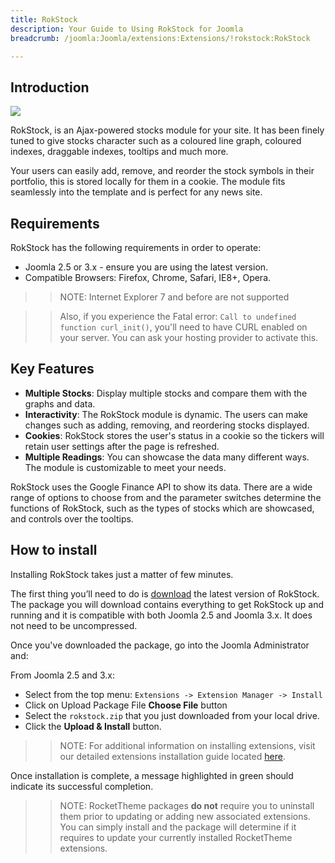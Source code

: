 ```yaml
---
title: RokStock
description: Your Guide to Using RokStock for Joomla
breadcrumb: /joomla:Joomla/extensions:Extensions/!rokstock:RokStock

---
```


Introduction
-----

![][rokstock]

RokStock, is an Ajax-powered stocks module for your site. It has been finely tuned to give stocks character such as a coloured line graph, coloured indexes, draggable indexes, tooltips and much more.

Your users can easily add, remove, and reorder the stock symbols in their portfolio, this is stored locally for them in a cookie. The module fits seamlessly into the template and is perfect for any news site.

Requirements
------------

RokStock has the following requirements in order to operate:

* Joomla 2.5 or 3.x - ensure you are using the latest version.
* Compatible Browsers: Firefox, Chrome, Safari, IE8+, Opera.

>> NOTE: Internet Explorer 7 and before are not supported

>> Also, if you experience the Fatal error: `Call to undefined function curl_init()`, you'll need to have CURL enabled on your server. You can ask your hosting provider to activate this.

Key Features
------------

* **Multiple Stocks**: Display multiple stocks and compare them with the graphs and data.
* **Interactivity**: The RokStock module is dynamic. The users can make changes such as adding, removing, and reordering stocks displayed.
* **Cookies**: RokStock stores the user's status in a cookie so the tickers will retain user settings after the page is refreshed.
* **Multiple Readings**: You can showcase the data many different ways. The module is customizable to meet your needs.

RokStock uses the Google Finance API to show its data. There are a wide range of options to choose from and the parameter switches determine the functions of RokStock, such as the types of stocks which are showcased, and controls over the tooltips.

How to install
--------------

Installing RokStock takes just a matter of few minutes.

The first thing you’ll need to do is [download][download] the latest version of RokStock. The package you will download contains everything to get RokStock up and running and it is compatible with both Joomla 2.5 and Joomla 3.x. It does not need to be uncompressed. 

Once you've downloaded the package, go into the Joomla Administrator and:

From Joomla 2.5 and 3.x:

* Select from the top menu: `Extensions -> Extension Manager -> Install`
* Click on Upload Package File **Choose File** button
* Select the `rokstock.zip` that you just downloaded from your local drive.
* Click the **Upload & Install** button.

>> NOTE: For additional information on installing extensions, visit our detailed extensions installation guide located [here][install].

Once installation is complete, a message highlighted in green should indicate its successful completion.

>> NOTE: RocketTheme packages **do not** require you to uninstall them prior to updating or adding new associated extensions. You can simply install and the package will determine if it requires to update your currently installed RocketTheme extensions.

[featured]: assets/roksprocket-layout.jpeg
[download]: http://www.rockettheme.com/extensions-downloads/club/1000-rokstock
[install]: ../../platform/extensions.md#how-to-install-an-extension
[rokstock]: assets/rokstock.jpeg
[details]: assets/RokStock_details.jpeg
